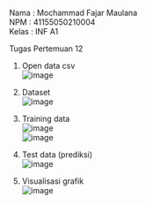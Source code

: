 Nama : Mochammad Fajar Maulana <br>
NPM  : 41155050210004 <br>
Kelas : INF A1 <br>

Tugas Pertemuan 12 <br>
1.	Open data csv <br>
![image](https://github.com/user-attachments/assets/44e9d4e8-488b-4627-ac44-fc93d6152adf)

2.	Dataset <br>
![image](https://github.com/user-attachments/assets/e3d660cd-7e5c-41e6-9e23-45516cd2ece2)

3.	Training data <br>
![image](https://github.com/user-attachments/assets/dbcd3997-9e94-45f9-b866-61542052d60f) <br>
![image](https://github.com/user-attachments/assets/7b995bce-b196-454c-a636-f10542f11ef6)

4.	Test data (prediksi) <br>
![image](https://github.com/user-attachments/assets/c82e631d-372f-455f-9684-e4167d3122bf)

5.	Visualisasi grafik <br>
![image](https://github.com/user-attachments/assets/10969aad-1b0e-46f6-a5e2-4ed0085b39d6) 
